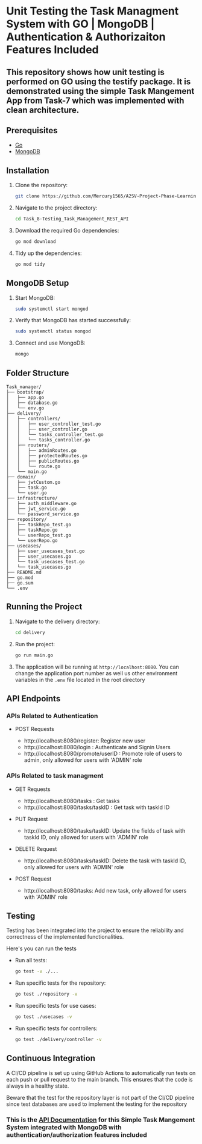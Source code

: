 # Unit Testing the Task Managment System with GO | MongoDB | Authentication & Authorizaiton Features Included

## This repository shows how unit testing is performed on GO using the testify package. It is demonstrated using the simple Task Mangement App from Task-7 which was implemented with clean architecture.

## Prerequisites

- [Go](https://golang.org/doc/install)
- [MongoDB](https://docs.mongodb.com/manual/installation/)

## Installation

1. Clone the repository:

   ```bash
   git clone https://github.com/Mercury1565/A2SV-Project-Phase-Learning-Tasks
   ```

2. Navigate to the project directory:

   ```bash
   cd Task_8-Testing_Task_Management_REST_API
   ```

3. Download the required Go dependencies:

   ```bash
   go mod download
   ```

4. Tidy up the dependencies:
   ```bash
   go mod tidy
   ```

## MongoDB Setup

1. Start MongoDB:

   ```bash
   sudo systemctl start mongod
   ```

2. Verify that MongoDB has started successfully:

   ```bash
   sudo systemctl status mongod
   ```

3. Connect and use MongoDB:
   ```bash
   mongo
   ```

## Folder Structure

```
Task_manager/
├── bootstrap/
│   ├── app.go
│   ├── database.go
│   └── env.go
├── delivery/
│   ├── controllers/
│   │   ├── user_controller_test.go
│   │   ├── user_controller.go
│   │   └── tasks_controller_test.go
│   │   └── tasks_controller.go
│   ├── routers/
│   │   ├── adminRoutes.go
│   │   ├── protectedRoutes.go
│   │   ├── publicRoutes.go
│   │   └── route.go
│   └── main.go
├── domain/
│   ├── jwtCustom.go
│   ├── task.go
│   └── user.go
├── infrastructure/
│   ├── auth_middleware.go
│   ├── jwt_service.go
│   └── password_service.go
├── repository/
│   ├── taskRepo_test.go
│   ├── taskRepo.go
│   └── userRepo_test.go
│   └── userRepo.go
├── usecases/
│   ├── user_usecases_test.go
│   ├── user_usecases.go
│   └── task_usecases_test.go
│   └── task_usecases.go
├── README.md
├── go.mod
├── go.sum
└── .env

```

## Running the Project

1. Navigate to the delivery directory:

   ```bash
   cd delivery
   ```

2. Run the project:

   ```bash
   go run main.go
   ```

3. The application will be running at `http://localhost:8080`. You can change the application port number as well us other environment variables in the `.env` file located in the root directory

## API Endpoints

### APIs Related to Authentication

- POST Requests

  - http://localhost:8080/register: Register new user
  - http://localhost:8080/login : Authenticate and Signin Users
  - http://localhost:8080/promote/userID : Promote role of users to admin, only allowed for users with 'ADMIN' role

### APIs Related to task managment

- GET Requests

  - http://localhost:8080/tasks : Get tasks
  - http://localhost:8080/tasks/taskID : Get task with taskId ID

- PUT Request

  - http://localhost:8080/tasks/taskID: Update the fields of task with taskId ID, only allowed for users with 'ADMIN' role

- DELETE Request

  - http://localhost:8080/tasks/taskID: Delete the task with taskId ID, only allowed for users with 'ADMIN' role

- POST Request

  - http://localhost:8080/tasks: Add new task, only allowed for users with 'ADMIN' role

## Testing

Testing has been integrated into the project to ensure the reliability and correctness of the implemented functionalities.

Here's you can run the tests

- Run all tests:

  ```bash
  go test -v ./...
  ```

- Run specific tests for the repository:

  ```bash
  go test ./repository -v
  ```

- Run specific tests for use cases:
  ```bash
  go test ./usecases -v
  ```
- Run specific tests for controllers:

  ```bash
  go test ./delivery/controller -v
  ```

## Continuous Integration

A CI/CD pipeline is set up using GitHub Actions to automatically run tests on each push or pull request to the main branch. This ensures that the code is always in a healthy state.

Beware that the test for the repository layer is not part of the CI/CD pipeline since test databases are used to implement the testing for the repository

### This is the [API Documentation](https://documenter.getpostman.com/view/37363410/2sA3s3HB59) for this Simple Task Mangement System integrated with MongoDB with authentication/authorization features included
